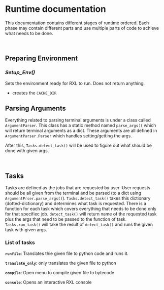 # Runtime documentation

This documentation contains different stages of runtime ordered.
Each phase may contain different parts and use multiple parts of code to achieve what needs to be done.

<br>

## Preparing Environment

### *Setup_Env()*

Sets the environment ready for RXL to run. Does not return anything.

- creates the `CACHE_DIR`


## Parsing Arguments

Everything related to parsing terminal arguments is under a class called `ArgumentParser`. This class has a static method named `parse_args()` which will return terminal arguments as a dict. These arguments are all defined in `ArgumentParser.Parser` which handles setting/getting the args.

After this, `Tasks.detect_task()` will be used to figure out what should be done with given args.

<br>

## Tasks

Tasks are defined as the jobs that are requested by user. User requests should be all given from the terminal and be parsed (to a dict using `ArgumentPrser.parse_args()`). `Tasks.detect_task()` takes this dictionary (dotted-dictionary) and determines what task is requested.
There is a function for each task which covers everything that needs to be done only for that specifiec job. `detect_task()` will return name of the requested task plus the args that need to be passed to the function of task. `Tasks.run_task()` will take the result of `detect_task()` and runs the given task with given args.

### List of tasks

**`runfile`**: Translates thie given file to python code and runs it.

**`translate_only`**: only translates the given file to python

**`compile`**: Open menu to compile given file to bytecode

**`console`**: Opens an interactive RXL console
